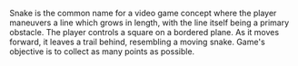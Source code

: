 Snake is the common name for a video game concept where the player maneuvers a line which grows in length, with the line itself being a primary obstacle. The player controls a
square on a bordered plane. As it moves forward, it leaves a trail behind, resembling a moving snake. Game's objective is to collect as many points as possible.
